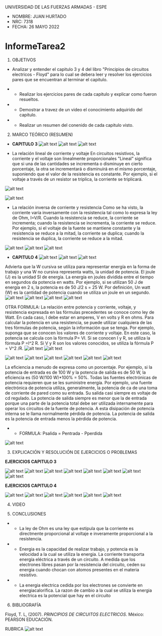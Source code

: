 UNIVERSIDAD DE LAS FUERZAS ARMADAS - ESPE

- NOMBRE: JUAN HURTADO
- NRC: 7318
- FECHA: 26 MAYO 2022

# InformeTarea2

1. OBJETIVOS

- Analizar y entender el capitulo 3 y 4 del libro "Principios de circuitos electricos - Floyd" para lo cual se debera leer y resolver los ejercicios pares que se encuentran al terminar el capitulo.

- - Realizar los ejercicios pares de cada capitulo y explicar como fueron resueltos.
- - Demostrar a travez de un video el conocimiento adquirido del capitulo.
- - Realizar un resumen del conenido de cada capitulo visto.

2. MARCO TEÓRICO (RESUMEN)

- **CAPITULO 3**
![alt text](https://github.com/jlhurtado4/TAREA-2/blob/main/IMAGENES%20CAP%203%20Y%204/1.jpg)
![alt text](https://github.com/jlhurtado4/TAREA-2/blob/main/IMAGENES%20CAP%203%20Y%204/2.jpg)
![alt text](https://github.com/jlhurtado4/TAREA-2/blob/main/IMAGENES%20CAP%203%20Y%204/3.jpg)

- La relación lineal de corriente y voltaje 
En circuitos resistivos, la corriente y el voltaje son linealmente proporcionales "Lineal" significa que si una de las cantidades se incrementa o disminuye en cierto porcentaje, la otra se incrementará o disminuirá en el mismo porcentaje, suponiendo que el valor de la resistencia es constante. Por ejemplo, si el voltaje a través de un resistor se triplica, la corriente se triplicará.

![alt text](https://github.com/jlhurtado4/TAREA-2/blob/main/IMAGENES%20CAP%203%20Y%204/4.jpg)

![alt text](https://github.com/jlhurtado4/TAREA-2/blob/main/IMAGENES%20CAP%203%20Y%204/5.jpg)

- La relación inversa de corriente y resistencia 
Como se ha visto, la corriente varía inversamente con la resistencia tal como lo expresa la ley de Ohm, I=V/R. Cuando la resistencia se reduce, la corriente se incrementa; cuando la resistencia se incrementa, la corriente se reduce. Por ejemplo, si el voltaje de la fuente se mantiene constante y la resistencia se reduce a la mitad, la corriente se duplica; cuando la resistencia se duplica, la corriente se reduce a la mitad.

![alt text](https://github.com/jlhurtado4/TAREA-2/blob/main/IMAGENES%20CAP%203%20Y%204/6.jpg)
![alt text](https://github.com/jlhurtado4/TAREA-2/blob/main/IMAGENES%20CAP%203%20Y%204/7.jpg)
![alt text](https://github.com/jlhurtado4/TAREA-2/blob/main/IMAGENES%20CAP%203%20Y%204/8.jpg)

- **CAPITULO 4**
![alt text](https://github.com/jlhurtado4/TAREA-2/blob/main/IMAGENES%20CAP%203%20Y%204/A.jpg)
![alt text](https://github.com/jlhurtado4/TAREA-2/blob/main/IMAGENES%20CAP%203%20Y%204/B.jpg)
![alt text](https://github.com/jlhurtado4/TAREA-2/blob/main/IMAGENES%20CAP%203%20Y%204/C.jpg)

Advierta que la W cursiva se utiliza para representar energía en la forma de trabajo y una W no cursiva representa watts, la unidad de potencia. El joule (J) es la unidad SI de energía. La energía en joules dividida entre el tiempo en segundos da potencia en watts. Por ejemplo, si se utilizan 50 J de energía en 2 s, la potencia es de 50 J/2 s = 25 W. Por definición, Un watt (W) es la cantidad de potencia cuando se utiliza un joule en un segundo.
![alt text](https://github.com/jlhurtado4/TAREA-2/blob/main/IMAGENES%20CAP%203%20Y%204/D.jpg)
![alt text](https://github.com/jlhurtado4/TAREA-2/blob/main/IMAGENES%20CAP%203%20Y%204/E.jpg)
![alt text](https://github.com/jlhurtado4/TAREA-2/blob/main/IMAGENES%20CAP%203%20Y%204/F.jpg)
![alt text](https://github.com/jlhurtado4/TAREA-2/blob/main/IMAGENES%20CAP%203%20Y%204/G.jpg)

OTRA FORMULA: La relación entre potencia y corriente, voltaje, y resistencia expresada en las fórmulas precedentes se conoce como ley de Watt. En cada caso, I debe estar en amperes, V en volts y R en ohms. Para calcular la potencia en una resistencia, se puede utilizar cualquiera de las tres fórmulas de potencia, según la información que se tenga. Por ejemplo, suponga que se conocen los valores de corriente y voltaje. En este caso, la potencia se calcula con la fórmula P= VI. Si se conocen I y R, se utiliza la fórmula P =I^2 R. Si V y R son los valores conocidos, se utiliza la fórmula P = V^2 /R.
![alt text](https://github.com/jlhurtado4/TAREA-2/blob/main/IMAGENES%20CAP%203%20Y%204/H.jpg)
![alt text](https://github.com/jlhurtado4/TAREA-2/blob/main/IMAGENES%20CAP%203%20Y%204/I.jpg)

![alt text](https://github.com/jlhurtado4/TAREA-2/blob/main/IMAGENES%20CAP%203%20Y%204/J.jpg)
![alt text](https://github.com/jlhurtado4/TAREA-2/blob/main/IMAGENES%20CAP%203%20Y%204/K.jpg)
![alt text](https://github.com/jlhurtado4/TAREA-2/blob/main/IMAGENES%20CAP%203%20Y%204/M.jpg)
![alt text](https://github.com/jlhurtado4/TAREA-2/blob/main/IMAGENES%20CAP%203%20Y%204/N.jpg)
![alt text](https://github.com/jlhurtado4/TAREA-2/blob/main/IMAGENES%20CAP%203%20Y%204/O.jpg)
![alt text](https://github.com/jlhurtado4/TAREA-2/blob/main/IMAGENES%20CAP%203%20Y%204/P.jpg)

La eficiencia a menudo de expresa como un porcentaje. Por ejemplo, si la potencia de entrada es de 100 W y la potencia de salida es de 50 W, la eficiencia es (50 W/100 W)*100% = 50%. Todas las fuentes electrónicas de potencia requieren que se les suministre energía. Por ejemplo, una fuente electrónica de potencia utiliza, generalmente, la potencia de ca de una toma de corriente de pared como su entrada. Su salida casi siempre es voltaje de cd regulado. La potencia de salida siempre es menor que la de entrada porque una parte de la potencia total debe ser utilizada internamente para operar los circuitos de la fuente de potencia. A esta disipación de potencia interna se le llama normalmente pérdida de potencia. La potencia de salida es la potencia de entrada menos la pérdida de potencia.

- - FORMULA: Psalida = Pentrada - Pperdida

![alt text](https://github.com/jlhurtado4/TAREA-2/blob/main/IMAGENES%20CAP%203%20Y%204/Q.jpg)

3. EXPLICACIÓN Y RESOLUCIÓN DE EJERCICIOS O PROBLEMAS

**EJERCICIOS CAPITULO 3**

![alt text](https://github.com/jlhurtado4/TAREA-2/blob/main/IMAGENES%20CAP%203%20Y%204/EJERCICIOS%203%20Y%204/3-1-1.jpg)
![alt text](https://github.com/jlhurtado4/TAREA-2/blob/main/IMAGENES%20CAP%203%20Y%204/EJERCICIOS%203%20Y%204/3-1-2.jpg)
![alt text](https://github.com/jlhurtado4/TAREA-2/blob/main/IMAGENES%20CAP%203%20Y%204/EJERCICIOS%203%20Y%204/3-1-3.jpg)
![alt text](https://github.com/jlhurtado4/TAREA-2/blob/main/IMAGENES%20CAP%203%20Y%204/EJERCICIOS%203%20Y%204/3-2.jpg)
![alt text](https://github.com/jlhurtado4/TAREA-2/blob/main/IMAGENES%20CAP%203%20Y%204/EJERCICIOS%203%20Y%204/3-3-1.jpg)
![alt text](https://github.com/jlhurtado4/TAREA-2/blob/main/IMAGENES%20CAP%203%20Y%204/EJERCICIOS%203%20Y%204/3-3-2.jpg)
![alt text](https://github.com/jlhurtado4/TAREA-2/blob/main/IMAGENES%20CAP%203%20Y%204/EJERCICIOS%203%20Y%204/3-4.jpg)
![alt text](https://github.com/jlhurtado4/TAREA-2/blob/main/IMAGENES%20CAP%203%20Y%204/EJERCICIOS%203%20Y%204/3-5.jpg)


**EJERCICIOS CAPITULO 4**

![alt text](https://github.com/jlhurtado4/TAREA-2/blob/main/IMAGENES%20CAP%203%20Y%204/EJERCICIOS%203%20Y%204/4-1-1.jpg)
![alt text](https://github.com/jlhurtado4/TAREA-2/blob/main/IMAGENES%20CAP%203%20Y%204/EJERCICIOS%203%20Y%204/4-1-2.jpg)
![alt text](https://github.com/jlhurtado4/TAREA-2/blob/main/IMAGENES%20CAP%203%20Y%204/EJERCICIOS%203%20Y%204/4-2.jpg)
![alt text](https://github.com/jlhurtado4/TAREA-2/blob/main/IMAGENES%20CAP%203%20Y%204/EJERCICIOS%203%20Y%204/4-3.jpg)
![alt text](https://github.com/jlhurtado4/TAREA-2/blob/main/IMAGENES%20CAP%203%20Y%204/EJERCICIOS%203%20Y%204/4-4.jpg)
![alt text](https://github.com/jlhurtado4/TAREA-2/blob/main/IMAGENES%20CAP%203%20Y%204/EJERCICIOS%203%20Y%204/4-5.jpg)

4. VIDEO



5. CONCLUSIONES
- - La ley de Ohm es una ley que estipula que la corriente es directmente proporcional al voltaje e inveramente proporcional a la resistencia.
- - Energia es la capacidad de realizar trabajo, y potencia es la velocidad a la cual se utiliza la energia. La corriente transporta energía eléctrica a través de un circuito. A medida que los electrones libres pasan por la resistencia del circuito, ceden su energia cuando chocan con atomos presentes en el materia resistivo.
- - La energia electrica cedida por los electrones se convierte en energiacalorifica. La razon de cambio a la cual se utiliza la energia electrica es la potencial que hay en el circuito


6. BIBLIOGRAFÍA

Floyd, T. L, (2007). _PRINCIPIOS DE CIRCUITOS ELECTRICOS_. México: PEARSON EDUCACIÓN.

RUBRICA
![alt text](https://github.com/jlhurtado4/TAREA-2/blob/main/IMAGENES%20CAP%203%20Y%204/RubicasTarea.png)
